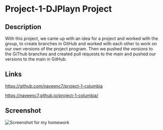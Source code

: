 # Project-1-DJPlayn Project

## Description
With this project, we came up with an idea for a project and worked with the group, to create branches in GitHub and worked with each other to work on our own versions of the project program. Then we pushed the versions to the GiThub branches and created pull requests to the main and pushed our versions to the main in GitHub.

## Links

https://github.com/naveenc7/project-1-columbia

https://naveenc7.github.io/project-1-columbia/


## Screenshot

![Screenshot for my homework](./assets/DJPlayn_Project_1)

